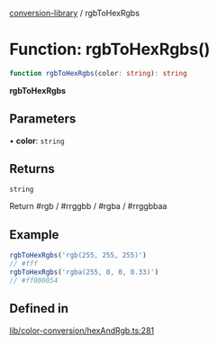 [conversion-library](../globals.md) / rgbToHexRgbs

# Function: rgbToHexRgbs()

```ts
function rgbToHexRgbs(color: string): string
```

**rgbToHexRgbs**

<Badge type="tip" text="version: v0.0.6+" />

## Parameters

• **color**: `string`

## Returns

`string`

Return #rgb / #rrggbb / #rgba / #rrggbbaa

## Example

```ts
rgbToHexRgbs('rgb(255, 255, 255)')
// #fff
rgbToHexRgbs('rgba(255, 0, 0, 0.33)')
// #ff000054
```

## Defined in

[lib/color-conversion/hexAndRgb.ts:281](https://github.com/fxss5201/conversion-library/blob/f6fab6ca6761147d1f6fa1253d4c6904c568e06d/lib/color-conversion/hexAndRgb.ts#L281)
